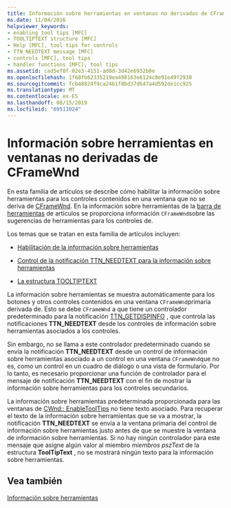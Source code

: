 ```yaml
---
title: Información sobre herramientas en ventanas no derivadas de CFrameWnd
ms.date: 11/04/2016
helpviewer_keywords:
- enabling tool tips [MFC]
- TOOLTIPTEXT structure [MFC]
- Help [MFC], tool tips for controls
- TTN_NEEDTEXT message [MFC]
- controls [MFC], tool tips
- handler functions [MFC], tool tips
ms.assetid: cad5ef0f-02e3-4151-ad0d-3d42e6932b0e
ms.openlocfilehash: 1f68fb62335219ea498163e6124c8e91e49f2938
ms.sourcegitcommit: fcb48824f9ca24b1f8bd37d647a4d592de1cc925
ms.translationtype: MT
ms.contentlocale: es-ES
ms.lasthandoff: 08/15/2019
ms.locfileid: "69511024"
---
```

# <a name="tool-tips-in-windows-not-derived-from-cframewnd"></a>Información sobre herramientas en ventanas no derivadas de CFrameWnd

En esta familia de artículos se describe cómo habilitar la información sobre herramientas para los controles contenidos en una ventana que no se deriva de [CFrameWnd](../mfc/reference/cframewnd-class.md). En la información sobre herramientas de la [barra de herramientas](../mfc/toolbar-tool-tips.md) de artículos se proporciona información `CFrameWnd`sobre las sugerencias de herramientas para los controles de.

Los temas que se tratan en esta familia de artículos incluyen:

- [Habilitación de la información sobre herramientas](../mfc/enabling-tool-tips.md)

- [Control de la notificación TTN_NEEDTEXT para la información sobre herramientas](../mfc/handling-ttn-needtext-notification-for-tool-tips.md)

- [La estructura TOOLTIPTEXT](../mfc/tooltiptext-structure.md)

La información sobre herramientas se muestra automáticamente para los botones y otros controles contenidos en una ventana `CFrameWnd`primaria derivada de. Esto se debe `CFrameWnd` a que tiene un controlador predeterminado para la notificación [TTN_GETDISPINFO](/windows/win32/Controls/ttn-getdispinfo) , que controla las notificaciones **TTN_NEEDTEXT** desde los controles de información sobre herramientas asociados a los controles.

Sin embargo, no se llama a este controlador predeterminado cuando se envía la notificación **TTN_NEEDTEXT** desde un control de información sobre herramientas asociado a un control en una ventana `CFrameWnd`que no es, como un control en un cuadro de diálogo o una vista de formulario. Por lo tanto, es necesario proporcionar una función de controlador para el mensaje de notificación **TTN_NEEDTEXT** con el fin de mostrar la información sobre herramientas para los controles secundarios.

La información sobre herramientas predeterminada proporcionada para las ventanas de [CWnd:: EnableToolTips](../mfc/reference/cwnd-class.md#enabletooltips) no tiene texto asociado. Para recuperar el texto de la información sobre herramientas que se va a mostrar, la notificación **TTN_NEEDTEXT** se envía a la ventana primaria del control de información sobre herramientas justo antes de que se muestre la ventana de información sobre herramientas. Si no hay ningún controlador para este mensaje que asigne algún valor al miembro *miembros pszText* de la estructura **ToolTipText** , no se mostrará ningún texto para la información sobre herramientas.

## <a name="see-also"></a>Vea también

[Información sobre herramientas](../mfc/tool-tips.md)
